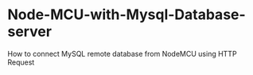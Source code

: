 # Node-MCU-with-Mysql-Database-server
How to connect MySQL remote database from NodeMCU using HTTP Request
